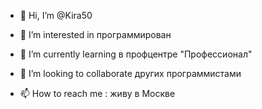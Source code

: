 - 👋 Hi, I’m @Kira50
- 👀 I’m interested in  программирован
- 🌱 I’m currently learning  в профцентре "Профессионал"

- 💞️ I’m looking to collaborate  других программистами
- 📫 How to reach me : живу в Москве

<!---
Kira50/Kira50 is a ✨ special ✨ repository because its `README.md` (this file) appears on your GitHub profile.
You can click the Preview link to take a look at your changes.
--->
